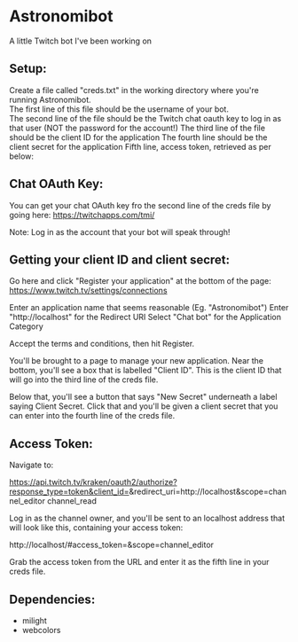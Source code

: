 # Astronomibot
A little Twitch bot I've been working on


Setup:
-------
Create a file called "creds.txt" in the working directory where you're running Astronomibot.  
The first line of this file should be the username of your bot.  
The second line of the file should be the Twitch chat oauth key to log in as that user (NOT the password for the account!)
The third line of the file should be the client ID for the application
The fourth line should be the client secret for the application
Fifth line, access token, retrieved as per below:

Chat OAuth Key:
----------------
You can get your chat OAuth key fro the second line of the creds file by going here:
https://twitchapps.com/tmi/

Note: Log in as the account that your bot will speak through!

Getting your client ID and client secret:
-------------------------------------------
Go here and click "Register your application" at the bottom of the page:
https://www.twitch.tv/settings/connections

Enter an application name that seems reasonable (Eg. "Astronomibot")
Enter "http://localhost" for the Redirect URI
Select "Chat bot" for the Application Category

Accept the terms and conditions, then hit Register.

You'll be brought to a page to manage your new application.  Near the bottom, you'll see a box that is labelled "Client ID".
This is the client ID that will go into the third line of the creds file.

Below that, you'll see a button that says "New Secret" underneath a label saying Client Secret.  Click that and you'll be given
a client secret that you can enter into the fourth line of the creds file.


Access Token:
---------------
Navigate to:

https://api.twitch.tv/kraken/oauth2/authorize?response_type=token&client_id=<Application Client ID>&redirect_uri=http://localhost&scope=channel_editor channel_read

Log in as the channel owner, and you'll be sent to an localhost address that will look like this, containing your access token:

http://localhost/#access_token=<Access Token>&scope=channel_editor

Grab the access token from the URL and enter it as the fifth line in your creds file.

Dependencies:
-------------
 * milight
 * webcolors
